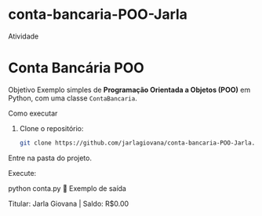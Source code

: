 # conta-bancaria-POO-Jarla
Atividade
# Conta Bancária POO

Objetivo
Exemplo simples de **Programação Orientada a Objetos (POO)** em Python, com uma classe `ContaBancaria`.

Como executar
1. Clone o repositório:
   ```bash
   git clone https://github.com/jarlagiovana/conta-bancaria-POO-Jarla.git
Entre na pasta do projeto.

Execute:

python conta.py
📌 Exemplo de saída

Titular: Jarla Giovana | Saldo: R$0.00
